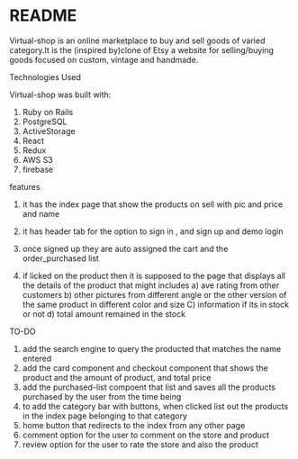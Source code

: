 # README

Virtual-shop  is an online marketplace to buy and sell goods of varied category.It is the (inspired by)clone of Etsy
a website for selling/buying  goods focused on custom, vintage and handmade.


Technologies Used

Virtual-shop was built with:

1) Ruby on Rails
2) PostgreSQL
3) ActiveStorage
4) React
5) Redux
6) AWS S3
7) firebase 


features 
1) it has the index page that show the products on sell with pic and price and name 
2) it has header tab for the option to sign in , and sign up and demo login 
3) once signed up they are auto assigned the cart and the order_purchased list 
 
4) if licked on the product then it is supposed to the page that displays all the details of the product that might includes 
    a) ave rating from other customers
		b) other pictures from different angle or the other version of the same product in different color and size 
		C) information if its in stock or not 
		d) total amount remained in the stock 


TO-DO 
1) add the search engine to query the producted that matches the name entered 
2) add the card component and checkout component that shows the product and the amount of product, and total price 
3) add the purchased-list compoent that list and saves all the products purchased by the user from the time being 
4) to add the category bar with buttons, when clicked list out the products in the index page belonging to that category 
5) home button that redirects to the index from any other page 
6) comment option for the user to comment on the store and product 
7) review option for the user to rate the store and also the product 
